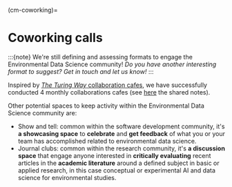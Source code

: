 (cm-coworking)=
# Coworking calls

:::{note}
We're still defining and assessing formats to engage the Environmental Data Science community!
*Do you have another interesting format to suggest?*
*Get in touch and let us know!*
:::

Inspired by [_The Turing Way_ collaboration cafes](https://the-turing-way.netlify.app/community-handbook/coworking/coworking-collabcafe.html), we have successfully conducted 4 monthly collaborations cafes (see [here](https://hackmd.io/@environmental-ds/collaboration-cafe) the shared notes). 

Other potential spaces to keep activity within the Environmental Data Science community are:
* Show and tell: common within the software development community, it's **a showcasing space** to **celebrate** and **get feedback** of what you or your team has accomplished related to environmental data science.
* Journal clubs: common within the research community, it's **a discussion space** that engage anyone interested in **critically evaluating** recent articles in the **academic literature** around a defined subject in basic or applied research, in this case conceptual or experimental AI and data science for environmental studies.